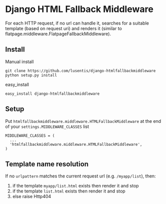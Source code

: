 # Django HTML Fallback Middleware

For each HTTP request, if no url can handle it, searches for a suitable template (based on request uri) and renders it (similar to flatpage.middleware.FlatpageFallbackMiddleware). 

## Install

Manual install

	git clone https://github.com/lusentis/django-htmlfallbackmiddleware
	python setup.py install

easy_install

	easy_install django-htmlfallbackmiddleware

## Setup

Put `htmlfallbackmiddleware.middleware.HTMLFallbackMiddleware` at the end of your `settings.MIDDLEWARE_CLASSES` list

    MIDDLEWARE_CLASSES = (
      ...
      'htmlfallbackmiddleware.middleware.HTMLFallbackMiddleware',
    ) 


## Template name resolution

If no `urlpattern` matches the current request url (e.g. `/myapp/list`), then:

1. if the template `myapp/list.html` exists then render it and stop
2. if the template `list.html` exists then render it and stop
3. else raise Http404

